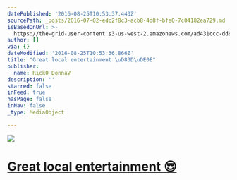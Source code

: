 ```yaml
---
datePublished: '2016-08-25T10:53:37.443Z'
sourcePath: _posts/2016-07-02-edc2f8c3-acb8-4d8f-bfe0-7c04182ea729.md
isBasedOnUrl: >-
  https://the-grid-user-content.s3-us-west-2.amazonaws.com/ad431ccc-dd8e-4a0a-8443-3b01302e14f0.jpg
author: []
via: {}
dateModified: '2016-08-25T10:53:36.866Z'
title: "Great local entertainment \uD83D\uDE0E"
publisher:
  name: RickO DonnaV
description: ''
starred: false
inFeed: true
hasPage: false
inNav: false
_type: MediaObject

---
```

![](https://the-grid-user-content.s3-us-west-2.amazonaws.com/ad431ccc-dd8e-4a0a-8443-3b01302e14f0.jpg)

# [Great local entertainment 😎][0]

[0]: https://www.facebook.com/dona.vitolobigler/videos/251679598320061/